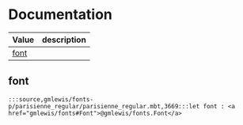 # Documentation
|Value|description|
|---|---|
|[font](#font)||

## font

```moonbit
:::source,gmlewis/fonts-p/parisienne_regular/parisienne_regular.mbt,3669:::let font : <a href="gmlewis/fonts#Font">@gmlewis/fonts.Font</a>
```

